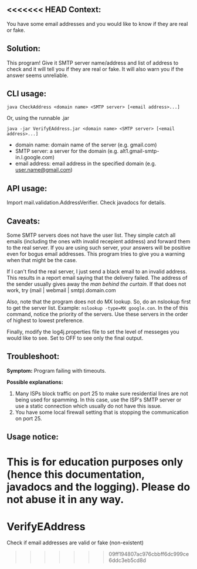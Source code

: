 <<<<<<< HEAD
Context:
----
You have some email addresses and you would like to know if they are real or fake.

Solution: 
----
This program! Give it SMTP server name/address and list of address to check and it will tell you if they are real or fake. It will also warn you if the answer seems unreliable. 

CLI usage:
----
`java CheckAddress <domain name> <SMTP server> [<email address>...]`

Or, using the runnable .jar 

`java -jar VerifyEAddress.jar <domain name> <SMTP server> [<email address>...]`

 - domain name: domain name of the server (e.g. gmail.com)
 - SMTP server: a server for the domain (e.g. alt1.gmail-smtp-in.l.google.com)
 - email address: email address in the specified domain (e.g. user.name@gmail.com)

API usage:
----
Import mail.validation.AddressVerifier. Check javadocs for details.

Caveats:
----
Some SMTP servers does not have the user list. They simple catch all emails (including the ones with invalid recepient address) and forward them to the real server. If you are using such server, your answers will be positive even for bogus email addresses. This program tries to give you a warning when that might be the case. 

If I can't find the real server, I just send a black email to an invalid address. This results in a report email saying that the delivery failed. The address of the sender usually gives away the *man behind the curtain*. If that does not work, try (mail | webmail | smtp).domain.com

Also, note that the program does not do MX lookup. So, do an nslookup first to get the server list. Example: `nslookup -type=MX google.con`. In the of this command, notice the priority of the servers. Use these servers in the order of highest to lowest preference. 

Finally, modify the log4j.properties file to set the level of messeges you would like to see. Set to OFF to see only the final output.

Troubleshoot:
----
**Symptom:** Program failing with timeouts.

**Possible explanations:**

1. Many ISPs block traffic on port 25 to make sure residential lines are not being used for spamming. In this case, use the ISP's SMTP server or use a static connection which usually do not have this issue.
2. You have some local firewall setting that is stopping the communication on port 25.
 
Usage notice:
----
This is for education purposes only (hence this documentation, javadocs and the logging). Please do not abuse it in any way. 
=======
VerifyEAddress
==============

Check if email addresses are valid or fake (non-existent)
>>>>>>> 09ff194807ac976cbbff6dc999ce6ddc3eb5cd8d
